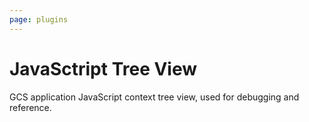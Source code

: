 ```yaml
---
page: plugins
---
```


# JavaSctript Tree View

GCS application JavaScript context tree view, used for debugging and reference.
